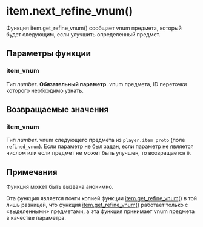 # item.next_refine_vnum()
Функция item.get_refine_vnum() сообщает vnum предмета, который будет следующим, если улучшить определенный предмет.

## Параметры функции
### item_vnum
Тип *number*. **Обязательный параметр**. vnum предмета, ID переточки которого необходимо узнать.

## Возвращаемые значения
### item_vnum
Тип *number*. vnum следующего предмета из `player.item_proto` (поле `refined_vnum`). Если параметр не был задан, если параметр не является числом или если предмет не может быть улучшен, то возвращается `0`.

## Примечания
Функция может быть вызвана анонимно.

Эта функция является почти копией функции [item.get_refine_vnum](../item/item.get_refine_vnum.md)() в той лишь разницей, что функция [item.get_refine_vnum](../item/item.get_refine_vnum.md)() работает только с &laquo;выделенными&raquo; предметами, а эта функция принимает vnum предмета в качестве параметра.